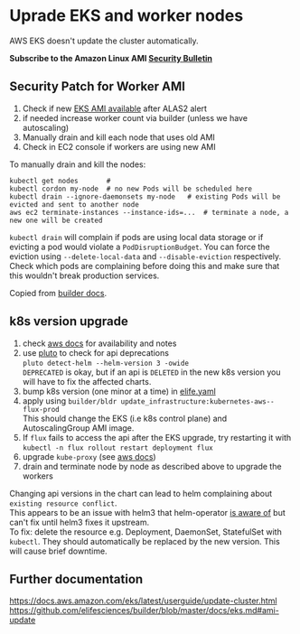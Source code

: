 # Uprade EKS and worker nodes

AWS EKS doesn't update the cluster automatically.

__Subscribe to the Amazon Linux AMI [Security Bulletin](https://alas.aws.amazon.com/alas2.html)__

## Security Patch for Worker AMI

1. Check if new [EKS AMI available](https://docs.aws.amazon.com/eks/latest/userguide/eks-linux-ami-versions.html) after ALAS2 alert
1. if needed increase worker count via builder (unless we have autoscaling)
1. Manually drain and kill each node that uses old AMI
1. Check in EC2 console if workers are using new AMI

To manually drain and kill the nodes:
```
kubectl get nodes       #
kubectl cordon my-node  # no new Pods will be scheduled here
kubectl drain --ignore-daemonsets my-node   # existing Pods will be evicted and sent to another node
aws ec2 terminate-instances --instance-ids=...  # terminate a node, a new one will be created
```

`kubectl drain` will complain if pods are using local data storage or if evicting a pod would violate a `PodDisruptionBudget`.
You can force the eviction using `--delete-local-data` and `--disable-eviction` respectively.
Check which pods are complaining before doing this and make sure that this wouldn't break production services.

Copied from [builder docs](https://github.com/elifesciences/builder/blob/master/docs/eks.md#ami-update).


## k8s version upgrade

1. check [aws docs]( https://docs.aws.amazon.com/eks/latest/userguide/update-cluster.html ) for availability and notes
1. use [pluto](https://github.com/FairwindsOps/pluto) to check for api deprecations  
   `pluto detect-helm --helm-version 3 -owide`  
   `DEPRECATED` is okay, but if an api is `DELETED` in the new k8s version you will have to fix the affected charts.
1. bump k8s version (one minor at a time) in [elife.yaml](https://github.com/elifesciences/builder/blob/master/projects/elife.yaml)
1. apply using `builder/bldr update_infrastructure:kubernetes-aws--flux-prod`  
   This should change the EKS (i.e k8s control plane) and AutoscalingGroup AMI image.
1. If `flux` fails to access the api after the EKS upgrade, try restarting it with `kubectl -n flux rollout restart deployment flux`
1. upgrade `kube-proxy` (see [aws docs](https://docs.aws.amazon.com/eks/latest/userguide/update-cluster.html))
1. drain and terminate node by node as described above to upgrade the workers

Changing api versions in the chart can lead to helm complaining about `existing resource conflict`.  
  This appears to be an issue with helm3 that helm-operator [is aware of](https://github.com/fluxcd/helm-operator/issues/249) but can't fix until helm3 fixes it upstream.  
  To fix: delete the resource e.g. Deployment, DaemonSet, StatefulSet with `kubectl`. They should automatically be replaced by the new version. This will cause brief downtime.


## Further documentation

https://docs.aws.amazon.com/eks/latest/userguide/update-cluster.html
https://github.com/elifesciences/builder/blob/master/docs/eks.md#ami-update
